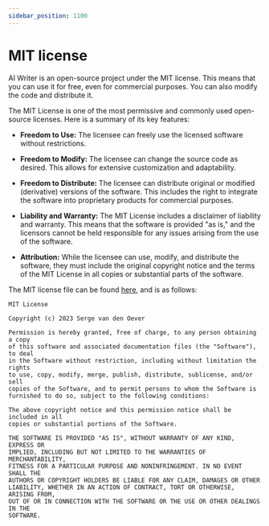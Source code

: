 ```yaml
---
sidebar_position: 1100
---
```


# MIT license

AI Writer is an open-source project under the MIT license. This means that you can use it for free, even for commercial purposes. You can also modify the code and distribute it.

The MIT License is one of the most permissive and commonly used open-source licenses. Here is a summary of its key features:

- **Freedom to Use:** The licensee can freely use the licensed software without restrictions.

- **Freedom to Modify:** The licensee can change the source code as desired. This allows for extensive customization and adaptability.

- **Freedom to Distribute:** The licensee can distribute original or modified (derivative) versions of the software. This includes the right to integrate the software into proprietary products for commercial purposes.

- **Liability and Warranty:** The MIT License includes a disclaimer of liability and warranty. This means that the software is provided "as is," and the licensors cannot be held responsible for any issues arising from the use of the software.

- **Attribution:** While the licensee can use, modify, and distribute the software, they must include the original copyright notice and the terms of the MIT License in all copies or substantial parts of the software.

The MIT license file can be found [here](https://github.com/svdoever/ai-writer/blob/main/LICENSE), and is as follows:

```
MIT License

Copyright (c) 2023 Serge van den Oever

Permission is hereby granted, free of charge, to any person obtaining a copy
of this software and associated documentation files (the "Software"), to deal
in the Software without restriction, including without limitation the rights
to use, copy, modify, merge, publish, distribute, sublicense, and/or sell
copies of the Software, and to permit persons to whom the Software is
furnished to do so, subject to the following conditions:

The above copyright notice and this permission notice shall be included in all
copies or substantial portions of the Software.

THE SOFTWARE IS PROVIDED "AS IS", WITHOUT WARRANTY OF ANY KIND, EXPRESS OR
IMPLIED, INCLUDING BUT NOT LIMITED TO THE WARRANTIES OF MERCHANTABILITY,
FITNESS FOR A PARTICULAR PURPOSE AND NONINFRINGEMENT. IN NO EVENT SHALL THE
AUTHORS OR COPYRIGHT HOLDERS BE LIABLE FOR ANY CLAIM, DAMAGES OR OTHER
LIABILITY, WHETHER IN AN ACTION OF CONTRACT, TORT OR OTHERWISE, ARISING FROM,
OUT OF OR IN CONNECTION WITH THE SOFTWARE OR THE USE OR OTHER DEALINGS IN THE
SOFTWARE.
```
